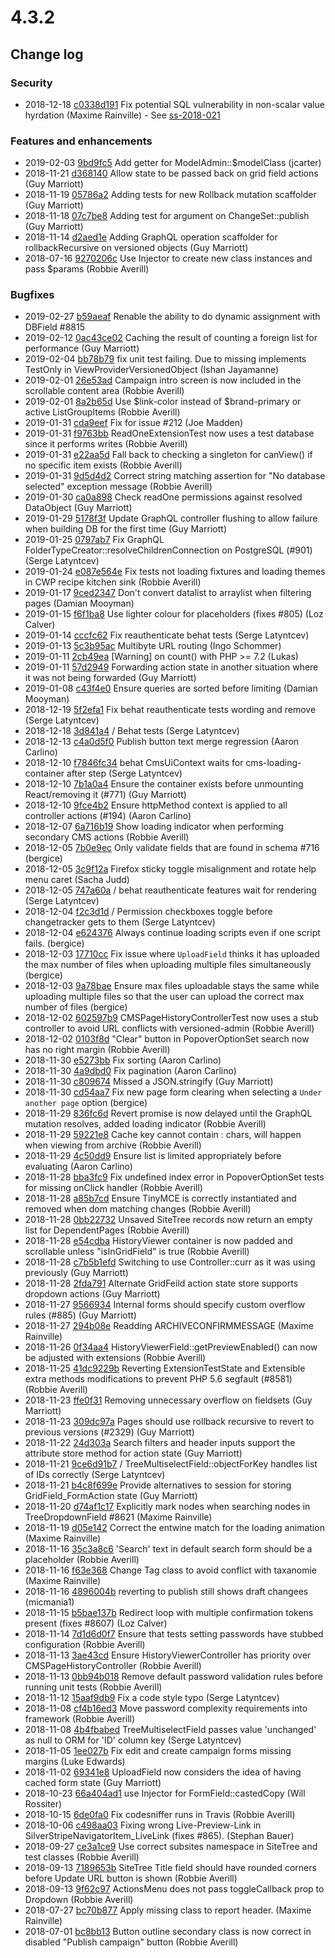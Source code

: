# 4.3.2

<!--- Changes below this line will be automatically regenerated -->
<!-- markdownlint-disable proper-names enhanced-proper-names -->

## Change log

### Security

- 2018-12-18 [c0338d191](https://github.com/silverstripe/silverstripe-framework/commit/c0338d191d8be0000ddb16b74832ed8e05ba7ff5) Fix potential SQL vulnerability in non-scalar value hyrdation (Maxime Rainville) - See [ss-2018-021](https://www.silverstripe.org/download/security-releases/ss-2018-021)

### Features and enhancements

- 2019-02-03 [9bd9fc5](https://github.com/silverstripe/silverstripe-admin/commit/9bd9fc5e441943fcdf77a8e7e93ee27a5382307a) Add getter for ModelAdmin::$modelClass (jcarter)
- 2018-11-21 [d368140](https://github.com/silverstripe/silverstripe-admin/commit/d36814030f893a85b3ff34777335f121a7650add) Allow state to be passed back on grid field actions (Guy Marriott)
- 2018-11-19 [05786a2](https://github.com/silverstripe/silverstripe-versioned/commit/05786a26e2d5e7a5b5305e11d8da8be2516a7c44) Adding tests for new Rollback mutation scaffolder (Guy Marriott)
- 2018-11-18 [07c7be8](https://github.com/silverstripe/silverstripe-versioned/commit/07c7be81d52a702cf3ba90a657fdb9328517218a) Adding test for  argument on ChangeSet::publish (Guy Marriott)
- 2018-11-14 [d2aed1e](https://github.com/silverstripe/silverstripe-versioned/commit/d2aed1ed8a95ed61e754564da52a7b31a82a9a43) Adding GraphQL operation scaffolder for rollbackRecursive on versioned objects (Guy Marriott)
- 2018-07-16 [9270206c](https://github.com/silverstripe/silverstripe-reports/commit/9270206c3bd2fe35bb263ad43ad3a5d87360873a) Use Injector to create new class instances and pass $params (Robbie Averill)

### Bugfixes

- 2019-02-27 [b59aeaf](https://github.com/silverstripe/silverstripe-framework/commit/b59aeaf80217a3e25877dcb6da97e546080c9972) Renable the ability to do dynamic assignment with DBField #8815
- 2019-02-12 [0ac43ce02](https://github.com/silverstripe/silverstripe-framework/commit/0ac43ce025274345c80773b57a09a48a8fa70a08) Caching the result of counting a foreign list for performance (Guy Marriott)
- 2019-02-04 [bb78b79](https://github.com/silverstripe/silverstripe-versioned-admin/commit/bb78b7930292db5c8ed660744f49ec1b94046211) fix unit test failing. Due to missing implements TestOnly in ViewProviderVersionedObject (Ishan Jayamanne)
- 2019-02-01 [26e53ad](https://github.com/silverstripe/silverstripe-campaign-admin/commit/26e53adc2288996a1e1f45631339485fbd2e2e8d) Campaign intro screen is now included in the scrollable content area (Robbie Averill)
- 2019-02-01 [8a2b65d](https://github.com/silverstripe/silverstripe-admin/commit/8a2b65d2b93f3a999129004ca2f208c6ce3d891c) Use $link-color instead of $brand-primary or active ListGroupItems (Robbie Averill)
- 2019-01-31 [cda9eef](https://github.com/silverstripe/silverstripe-assets/commit/cda9eef992b70fd46377be6d4459260d31ea2215) Fix for issue #212 (Joe Madden)
- 2019-01-31 [f9763bb](https://github.com/silverstripe/silverstripe-versioned/commit/f9763bb68c1ef1e1555c57d0df27b9a0b161dba2) ReadOneExtensionTest now uses a test database since it performs writes (Robbie Averill)
- 2019-01-31 [e22aa5d](https://github.com/silverstripe/silverstripe-graphql/commit/e22aa5da881f18ba3439e1e58c607ce446c04892) Fall back to checking a singleton for canView() if no specific item exists (Robbie Averill)
- 2019-01-31 [9d5d4d2](https://github.com/silverstripe/silverstripe-graphql/commit/9d5d4d2918f059429550cc78d21fa44483781241) Correct string matching assertion for "No database selected" exception message (Robbie Averill)
- 2019-01-30 [ca0a898](https://github.com/silverstripe/silverstripe-graphql/commit/ca0a898b6b0ef993c14f4d53d2a467d97e27c103) Check readOne permissions against resolved DataObject (Guy Marriott)
- 2019-01-29 [5178f3f](https://github.com/silverstripe/silverstripe-graphql/commit/5178f3f1d3a16c6a5028022f32566c4b6cfdb41c) Update GraphQL controller flushing to allow failure when building DB for the first time (Guy Marriott)
- 2019-01-25 [0797ab7](https://github.com/silverstripe/silverstripe-asset-admin/commit/0797ab7762a4a64f2dc89c754a6bb04216b96fe1) Fix GraphQL FolderTypeCreator::resolveChildrenConnection on PostgreSQL (#901) (Serge Latyntcev)
- 2019-01-24 [e087e564e](https://github.com/silverstripe/silverstripe-framework/commit/e087e564e13d7c30b62850a271131684a619789e) Fix tests not loading fixtures and loading themes in CWP recipe kitchen sink (Robbie Averill)
- 2019-01-17 [9ced2347](https://github.com/silverstripe/silverstripe-cms/commit/9ced23473f2f102de5b6d828d093be1102f8d570) Don't convert datalist to arraylist when filtering pages (Damian Mooyman)
- 2019-01-15 [f6f1ba8](https://github.com/silverstripe/silverstripe-admin/commit/f6f1ba8fd5870cb7ef4410aba6cbcd9a0e32f638) Use lighter colour for placeholders (fixes #805) (Loz Calver)
- 2019-01-14 [cccfc62](https://github.com/silverstripe/silverstripe-admin/commit/cccfc621da171bfe378fc5547611d59484af246b) Fix reauthenticate behat tests (Serge Latyntcev)
- 2019-01-13 [5c3b95ac](https://github.com/silverstripe/silverstripe-cms/commit/5c3b95ac8977f77e7d95d4da6333ca12b5ef465f) Multibyte URL routing (Ingo Schommer)
- 2019-01-11 [2cb49ea](https://github.com/silverstripe/silverstripe-versioned/commit/2cb49ea79d6babb80289f170dc6102c82f5b0d69) [Warning] on count() with PHP &gt;= 7.2 (Lukas)
- 2019-01-11 [57d2949](https://github.com/silverstripe/silverstripe-admin/commit/57d294912e7b2d61e40c4656c63bd6569dcfcd27) Forwarding action state in another situation where it was not being forwarded (Guy Marriott)
- 2019-01-08 [c43f4e0](https://github.com/silverstripe/silverstripe-graphql/commit/c43f4e0708fd86e8078ef3326d963005d626baf4) Ensure queries are sorted before limiting (Damian Mooyman)
- 2018-12-19 [5f2efa1](https://github.com/silverstripe/silverstripe-admin/commit/5f2efa1f7bf38a9f990bf8f9600fd37f50bec4f0) Fix behat reauthenticate tests wording and remove (Serge Latyntcev)
- 2018-12-18 [3d841a4](https://github.com/silverstripe/silverstripe-installer/commit/3d841a409c43752a8192afea5ebc48327e2ac3d3) / Behat tests (Serge Latyntcev)
- 2018-12-13 [c4a0d5f0](https://github.com/silverstripe/silverstripe-cms/commit/c4a0d5f0831f0f27022905700a0ffb86cc56aceb) Publish button text merge regression (Aaron Carlino)
- 2018-12-10 [f7846fc34](https://github.com/silverstripe/silverstripe-framework/commit/f7846fc34c4c04bfa3ae57a552345f6a536856c5) behat CmsUiContext waits for cms-loading-container after step (Serge Latyntcev)
- 2018-12-10 [7b1a0a4](https://github.com/silverstripe/silverstripe-admin/commit/7b1a0a4d18dcd89fe699103355e9f853b6245bff) Ensure the container exists before unmounting React/removing it (#771) (Guy Marriott)
- 2018-12-10 [9fce4b2](https://github.com/silverstripe/silverstripe-graphql/commit/9fce4b2408dd82d303925eee3b6cf393da371e85) Ensure httpMethod context is applied to all controller actions (#194) (Aaron Carlino)
- 2018-12-07 [6a716b19](https://github.com/silverstripe/silverstripe-cms/commit/6a716b1906d290dca98f1ffc672edc342d8265d3) Show loading indicator when performing secondary CMS actions (Robbie Averill)
- 2018-12-05 [7b0e9ec](https://github.com/silverstripe/silverstripe-admin/commit/7b0e9ec97a987a6106fb7e72c10ebcb347724821) Only validate fields that are found in schema #716 (bergice)
- 2018-12-05 [3c9f12a](https://github.com/silverstripe/silverstripe-admin/commit/3c9f12afb1d988c97c6536bd007894de084959a8) Firefox sticky toggle misalignment and rotate help menu caret (Sacha Judd)
- 2018-12-05 [747a60a](https://github.com/silverstripe/silverstripe-admin/commit/747a60afe45d6aeafd352ed93c0c58c6290344b6) / behat reauthenticate features wait for rendering (Serge Latyntcev)
- 2018-12-04 [f2c3d1d](https://github.com/silverstripe/silverstripe-admin/commit/f2c3d1db71fab14fac54523961dab084599bd7f7) / Permission checkboxes toggle before changetracker gets to them (Serge Latyntcev)
- 2018-12-04 [e624376](https://github.com/silverstripe/silverstripe-admin/commit/e624376dc6ea354dd271bcbee285d28b6d123f95) Always continue loading scripts even if one script fails. (bergice)
- 2018-12-03 [17710cc](https://github.com/silverstripe/silverstripe-asset-admin/commit/17710cc242e2ca37cf4422f7606de61cbc6b04e9) Fix issue where `UploadField` thinks it has uploaded the max number of files when uploading multiple files simultaneously (bergice)
- 2018-12-03 [9a78bae](https://github.com/silverstripe/silverstripe-asset-admin/commit/9a78bae50938af5adc7e1b0d2467892bc55f32e3) Ensure max files uploadable stays the same while uploading multiple files so that the user can upload the correct max number of files (bergice)
- 2018-12-02 [602597b9](https://github.com/silverstripe/silverstripe-cms/commit/602597b9004ad56c02a2bf2f779770ff32afea8f) CMSPageHistoryControllerTest now uses a stub controller to avoid URL conflicts with versioned-admin (Robbie Averill)
- 2018-12-02 [0103f8d](https://github.com/silverstripe/silverstripe-admin/commit/0103f8d98d6b394a8d4117c04787d6a69d3c8af1) "Clear" button in PopoverOptionSet search now has no right margin (Robbie Averill)
- 2018-11-30 [e5273bb](https://github.com/silverstripe/silverstripe-asset-admin/commit/e5273bb557dfb8d0dde8870fde3709180724f85e) Fix sorting (Aaron Carlino)
- 2018-11-30 [4a9dbd0](https://github.com/silverstripe/silverstripe-asset-admin/commit/4a9dbd0a37111b03c1a333682ed3dee066e4fc3f) Fix pagination (Aaron Carlino)
- 2018-11-30 [c809674](https://github.com/silverstripe/silverstripe-admin/commit/c809674a780a22073268c12752641bdebfad5ba3) Missed a JSON.stringify (Guy Marriott)
- 2018-11-30 [cd54aa7](https://github.com/silverstripe/silverstripe-admin/commit/cd54aa72e0cf36316deec19d1be6b90358308f8f) Fix new page form clearing when selecting a `Under another page` option (bergice)
- 2018-11-29 [836fc6d](https://github.com/silverstripe/silverstripe-versioned-admin/commit/836fc6d6216f0725108b6f5d5582d7ecaee54272) Revert promise is now delayed until the GraphQL mutation resolves, added loading indicator (Robbie Averill)
- 2018-11-29 [59221e8](https://github.com/silverstripe/silverstripe-assets/commit/59221e8d74ac5e07b86a741e2709e0676130f7b4) Cache key cannot contain : chars, will happen when viewing from archive (Robbie Averill)
- 2018-11-29 [4c50dd9](https://github.com/silverstripe/silverstripe-asset-admin/commit/4c50dd95ae252be32666932ee7ee79f5ce793583) Ensure list is limited appropriately before evaluating (Aaron Carlino)
- 2018-11-28 [bba3fc9](https://github.com/silverstripe/silverstripe-admin/commit/bba3fc96b3e5d50eeaeee2edf10f67ee5a8c8204) Fix undefined index error in PopoverOptionSet tests for missing onClick handler (Robbie Averill)
- 2018-11-28 [a85b7cd](https://github.com/silverstripe/silverstripe-admin/commit/a85b7cd5bee87573a1588cd0ac8f33785614a292) Ensure TinyMCE is correctly instantiated and removed when dom matching changes (Robbie Averill)
- 2018-11-28 [0bb22732](https://github.com/silverstripe/silverstripe-cms/commit/0bb22732c920f1a4a2354582e36310558aa6bebb) Unsaved SiteTree records now return an empty list for DependentPages (Robbie Averill)
- 2018-11-28 [e54cdba](https://github.com/silverstripe/silverstripe-versioned-admin/commit/e54cdba9669da301475f1139dc7425c395948a11) HistoryViewer container is now padded and scrollable unless "isInGridField" is true (Robbie Averill)
- 2018-11-28 [c7b5b1efd](https://github.com/silverstripe/silverstripe-framework/commit/c7b5b1efd2e37cc0b5f732f461bd37fafe14bd83) Switching to use Controller::curr as it was using previously (Guy Marriott)
- 2018-11-28 [2fda791](https://github.com/silverstripe/silverstripe-admin/commit/2fda7917603206c3f911db118e080c1af336c322) Alternate GridFeild action state store supports dropdown actions (Guy Marriott)
- 2018-11-27 [9566934](https://github.com/silverstripe/silverstripe-asset-admin/commit/9566934d7030f7b7d296cfd0c1491237ad369839) Internal forms should specify custom overflow rules (#885) (Guy Marriott)
- 2018-11-27 [294b08e](https://github.com/silverstripe/silverstripe-admin/commit/294b08e9ceac5894fdb6ffabd4e5320d4927712f) Readding ARCHIVECONFIRMMESSAGE (Maxime Rainville)
- 2018-11-26 [0f34aa4](https://github.com/silverstripe/silverstripe-versioned-admin/commit/0f34aa40436333d2c82fd1ed0d71cd267c8ff172) HistoryViewerField::getPreviewEnabled() can now be adjusted with extensions (Robbie Averill)
- 2018-11-25 [41dc9229b](https://github.com/silverstripe/silverstripe-framework/commit/41dc9229bf6823262bbc4c25edf0da61cb08b260) Reverting ExtensionTestState and Extensible extra methods modifications to prevent PHP 5.6 segfault (#8581) (Robbie Averill)
- 2018-11-23 [ffe0f31](https://github.com/silverstripe/silverstripe-admin/commit/ffe0f312345bbe0f2f5e5e5fcb5f1e01817a42e7) Removing unnecessary overflow on fieldsets (Guy Marriott)
- 2018-11-23 [309dc97a](https://github.com/silverstripe/silverstripe-cms/commit/309dc97a325925b99e297343f5f76c71a33286e5) Pages should use rollback recursive to revert to previous versions (#2329) (Guy Marriott)
- 2018-11-22 [24d303a](https://github.com/silverstripe/silverstripe-admin/commit/24d303acfb072043a864fd0ae71cd3a024fb137a) Search filters and header inputs support the attribute store method for action state (Guy Marriott)
- 2018-11-21 [9ce6d91b7](https://github.com/silverstripe/silverstripe-framework/commit/9ce6d91b76e525a6fc81e02023e9e53cdf82e047) / TreeMultiselectField::objectForKey handles list of IDs correctly (Serge Latyntcev)
- 2018-11-21 [b4c8f699e](https://github.com/silverstripe/silverstripe-framework/commit/b4c8f699eb4dd75089100c1b180cd0df25146206) Provide alternatives to session for storing GridField_FormAction state (Guy Marriott)
- 2018-11-20 [d74af1c17](https://github.com/silverstripe/silverstripe-framework/commit/d74af1c17e0b72ae119abc00fd7ef0aca6dd4498) Explicitly mark nodes when searching nodes in TreeDropdownField #8621 (Maxime Rainville)
- 2018-11-19 [d05e142](https://github.com/silverstripe/silverstripe-admin/commit/d05e1424ee1d7217474d7d16f8bdc4e289dd2700) Correct the entwine match for the loading animation (Maxime Rainville)
- 2018-11-16 [35c3a8c6](https://github.com/silverstripe/silverstripe-cms/commit/35c3a8c68db2660838dcd2ae5abd2bd1c3214af4) 'Search' text in default search form should be a placeholder (Robbie Averill)
- 2018-11-16 [f63e368](https://github.com/silverstripe/silverstripe-admin/commit/f63e368cb0aba1964327b853631a67ba2af5db09) Change Tag class to avoid conflict with taxanomie (Maxime Rainville)
- 2018-11-16 [4896004b](https://github.com/silverstripe/silverstripe-cms/commit/4896004b504e1ac2b0a32c0b94f96a9cd0019dc9) reverting to publish still shows draft changees (micmania1)
- 2018-11-15 [b5bae137b](https://github.com/silverstripe/silverstripe-framework/commit/b5bae137bd341eeda3f4886f45fc8f8d657a9c4c) Redirect loop with multiple confirmation tokens present (fixes #8607) (Loz Calver)
- 2018-11-14 [7d1d6d0f7](https://github.com/silverstripe/silverstripe-framework/commit/7d1d6d0f7b228b862807e7c2d67d55220e6d90b8) Ensure that tests setting passwords have stubbed configuration (Robbie Averill)
- 2018-11-13 [3ae43cd](https://github.com/silverstripe/silverstripe-versioned-admin/commit/3ae43cd25727711cced28d7607b8a947fdb5c986) Ensure HistoryViewerController has priority over CMSPageHistoryController (Robbie Averill)
- 2018-11-13 [0bb94b018](https://github.com/silverstripe/silverstripe-framework/commit/0bb94b018b55e28eef627af4a9854d4f0babac62) Remove default password validation rules before running unit tests (Robbie Averill)
- 2018-11-12 [15aaf9db9](https://github.com/silverstripe/silverstripe-framework/commit/15aaf9db9fe1679cf8b01b74fce3eee841278495) Fix a code style typo (Serge Latyntcev)
- 2018-11-08 [cf4b16ed3](https://github.com/silverstripe/silverstripe-framework/commit/cf4b16ed380c336a7eaec7e46bec03f7767e10ba) Move password complexity requirements into framework (Robbie Averill)
- 2018-11-08 [4b4fbabed](https://github.com/silverstripe/silverstripe-framework/commit/4b4fbabed5d70bf577e4b0d6fdbc9dab9da80451) TreeMultiselectField passes value 'unchanged' as null to ORM for 'ID' column key (Serge Latyntcev)
- 2018-11-05 [1ee027b](https://github.com/silverstripe/silverstripe-campaign-admin/commit/1ee027baf937d458789ea40821df1b8e16cb96a3) Fix edit and create campaign forms missing margins (Luke Edwards)
- 2018-11-02 [69341e8](https://github.com/silverstripe/silverstripe-asset-admin/commit/69341e86d1efb0ee1fdc2585748021beefd496ac) UploadField now considers the idea of having cached form state (Guy Marriott)
- 2018-10-23 [66a404ad1](https://github.com/silverstripe/silverstripe-framework/commit/66a404ad1a83ca2f26c5f968935503306eb54578) use Injector for FormField::castedCopy (Will Rossiter)
- 2018-10-15 [6de0fa0](https://github.com/silverstripe/silverstripe-versioned/commit/6de0fa087fe581b69a5978db82058490c44923b4) Fix codesniffer runs in Travis (Robbie Averill)
- 2018-10-06 [c498aa03](https://github.com/silverstripe/silverstripe-cms/commit/c498aa03379ca883803dda853e64c411ed7454dc) Fixing wrong Live-Preview-Link in SilverStripeNavigatorItem_LiveLink (fixes #865). (Stephan Bauer)
- 2018-09-27 [ce3a1ce9](https://github.com/silverstripe/silverstripe-cms/commit/ce3a1ce91307424f643a15f0c292e16b35f35873) Use correct subsites namespace in SiteTree and test classes (Robbie Averill)
- 2018-09-13 [7189653b](https://github.com/silverstripe/silverstripe-cms/commit/7189653b1f9a744b9ee2393a8ef3fb8597c89b1b) SiteTree Title field should have rounded corners before Update URL button is shown (Robbie Averill)
- 2018-09-13 [9f62c97](https://github.com/silverstripe/silverstripe-admin/commit/9f62c9755568bdd0d2d40226f7adc3d4ebf48c54) ActionsMenu does not pass toggleCallback prop to Dropdown (Robbie Averill)
- 2018-07-27 [bc70b877](https://github.com/silverstripe/silverstripe-reports/commit/bc70b87721c8278111e39e0af69db1052af7333f) Apply missing class to report header. (Maxime Rainville)
- 2018-07-01 [bc8bb13](https://github.com/silverstripe/silverstripe-campaign-admin/commit/bc8bb13c93c75e718872315a60f0eb8213bd8e69) Button outline secondary class is now correct in disabled "Publish campaign" button (Robbie Averill)
